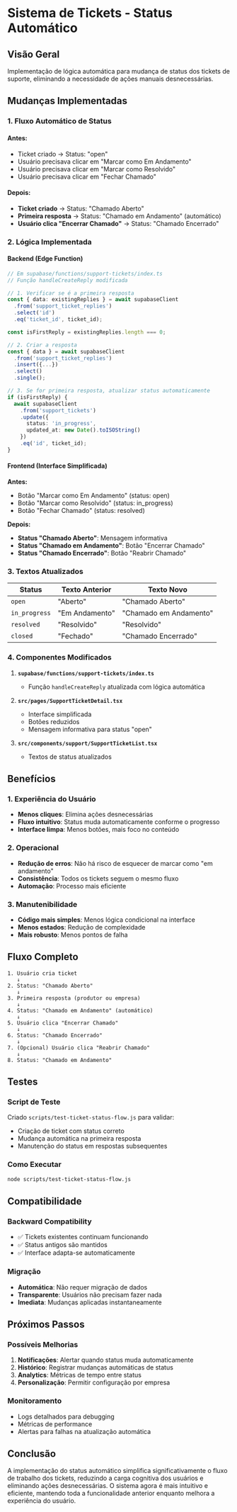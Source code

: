 # Sistema de Tickets - Status Automático

## Visão Geral

Implementação de lógica automática para mudança de status dos tickets de suporte, eliminando a necessidade de ações manuais desnecessárias.

## Mudanças Implementadas

### 1. Fluxo Automático de Status

#### Antes:
- Ticket criado → Status: "open"
- Usuário precisava clicar em "Marcar como Em Andamento"
- Usuário precisava clicar em "Marcar como Resolvido"
- Usuário precisava clicar em "Fechar Chamado"

#### Depois:
- **Ticket criado** → Status: "Chamado Aberto"
- **Primeira resposta** → Status: "Chamado em Andamento" (automático)
- **Usuário clica "Encerrar Chamado"** → Status: "Chamado Encerrado"

### 2. Lógica Implementada

#### Backend (Edge Function)
```typescript
// Em supabase/functions/support-tickets/index.ts
// Função handleCreateReply modificada

// 1. Verificar se é a primeira resposta
const { data: existingReplies } = await supabaseClient
  .from('support_ticket_replies')
  .select('id')
  .eq('ticket_id', ticket_id);

const isFirstReply = existingReplies.length === 0;

// 2. Criar a resposta
const { data } = await supabaseClient
  .from('support_ticket_replies')
  .insert({...})
  .select()
  .single();

// 3. Se for primeira resposta, atualizar status automaticamente
if (isFirstReply) {
  await supabaseClient
    .from('support_tickets')
    .update({ 
      status: 'in_progress',
      updated_at: new Date().toISOString()
    })
    .eq('id', ticket_id);
}
```

#### Frontend (Interface Simplificada)

**Antes:**
- Botão "Marcar como Em Andamento" (status: open)
- Botão "Marcar como Resolvido" (status: in_progress)
- Botão "Fechar Chamado" (status: resolved)

**Depois:**
- **Status "Chamado Aberto"**: Mensagem informativa
- **Status "Chamado em Andamento"**: Botão "Encerrar Chamado"
- **Status "Chamado Encerrado"**: Botão "Reabrir Chamado"

### 3. Textos Atualizados

| Status | Texto Anterior | Texto Novo |
|--------|----------------|------------|
| `open` | "Aberto" | "Chamado Aberto" |
| `in_progress` | "Em Andamento" | "Chamado em Andamento" |
| `resolved` | "Resolvido" | "Resolvido" |
| `closed` | "Fechado" | "Chamado Encerrado" |

### 4. Componentes Modificados

1. **`supabase/functions/support-tickets/index.ts`**
   - Função `handleCreateReply` atualizada com lógica automática

2. **`src/pages/SupportTicketDetail.tsx`**
   - Interface simplificada
   - Botões reduzidos
   - Mensagem informativa para status "open"

3. **`src/components/support/SupportTicketList.tsx`**
   - Textos de status atualizados

## Benefícios

### 1. Experiência do Usuário
- **Menos cliques**: Elimina ações desnecessárias
- **Fluxo intuitivo**: Status muda automaticamente conforme o progresso
- **Interface limpa**: Menos botões, mais foco no conteúdo

### 2. Operacional
- **Redução de erros**: Não há risco de esquecer de marcar como "em andamento"
- **Consistência**: Todos os tickets seguem o mesmo fluxo
- **Automação**: Processo mais eficiente

### 3. Manutenibilidade
- **Código mais simples**: Menos lógica condicional na interface
- **Menos estados**: Redução de complexidade
- **Mais robusto**: Menos pontos de falha

## Fluxo Completo

```
1. Usuário cria ticket
   ↓
2. Status: "Chamado Aberto"
   ↓
3. Primeira resposta (produtor ou empresa)
   ↓
4. Status: "Chamado em Andamento" (automático)
   ↓
5. Usuário clica "Encerrar Chamado"
   ↓
6. Status: "Chamado Encerrado"
   ↓
7. (Opcional) Usuário clica "Reabrir Chamado"
   ↓
8. Status: "Chamado em Andamento"
```

## Testes

### Script de Teste
Criado `scripts/test-ticket-status-flow.js` para validar:
- Criação de ticket com status correto
- Mudança automática na primeira resposta
- Manutenção do status em respostas subsequentes

### Como Executar
```bash
node scripts/test-ticket-status-flow.js
```

## Compatibilidade

### Backward Compatibility
- ✅ Tickets existentes continuam funcionando
- ✅ Status antigos são mantidos
- ✅ Interface adapta-se automaticamente

### Migração
- **Automática**: Não requer migração de dados
- **Transparente**: Usuários não precisam fazer nada
- **Imediata**: Mudanças aplicadas instantaneamente

## Próximos Passos

### Possíveis Melhorias
1. **Notificações**: Alertar quando status muda automaticamente
2. **Histórico**: Registrar mudanças automáticas de status
3. **Analytics**: Métricas de tempo entre status
4. **Personalização**: Permitir configuração por empresa

### Monitoramento
- Logs detalhados para debugging
- Métricas de performance
- Alertas para falhas na atualização automática

## Conclusão

A implementação do status automático simplifica significativamente o fluxo de trabalho dos tickets, reduzindo a carga cognitiva dos usuários e eliminando ações desnecessárias. O sistema agora é mais intuitivo e eficiente, mantendo toda a funcionalidade anterior enquanto melhora a experiência do usuário. 